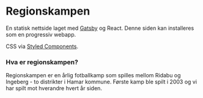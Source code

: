 # Regionskampen

En statisk nettside laget med [Gatsby](https://www.gatsbyjs.org) og React. Denne siden kan installeres som en progressiv webapp. 

CSS via [Styled Components](https://www.styled-components.com/).

### Hva er regionskampen?

Regionskampen er en årlig fotballkamp som spilles mellom Ridabu og Ingeberg - to distrikter i Hamar kommune. Første kamp ble spilt i 2003 og vi har spilt mot hverandre hvert år siden.
